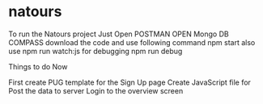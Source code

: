 # natours

To run the Natours project Just Open POSTMAN
OPEN Mongo DB COMPASS
download the code and use following command npm start
also use npm run watch:js
for debugging npm run debug

Things to do Now

First create PUG template for the Sign Up page
Create JavaScript file for Post the data to server
Login to the overview screen
